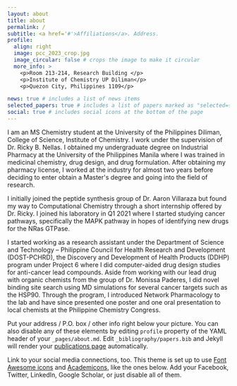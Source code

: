 ```yaml
---
layout: about
title: about
permalink: /
subtitle: <a href='#'>Affiliations</a>. Address.
profile:
  align: right
  image: pcc_2023_crop.jpg
  image_circular: false # crops the image to make it circular
  more_info: >
    <p>Room 213-214, Research Building </p>
    <p>Institute of Chemistry UP Diliman</p>
    <p>Quezon City, Philippines 1109</p>

news: true # includes a list of news items
selected_papers: true # includes a list of papers marked as "selected={true}"
social: true # includes social icons at the bottom of the page
---
```


I am an MS Chemistry student at the University of the Philippines Diliman, College of Science, Institute of Chemistry. I work under the supervision of Dr. Ricky B. Nellas. I obtained my undergraduate degree on Industrial Pharmacy at the University of the Philippines Manila where I was trained in medicinal chemistry, drug design, and drug formulation. After obtaining my pharmacy license, I worked at the industry for almost two years before deciding to enter obtain a Master's degree and going into the field of research.

I initially joined the peptide synthesis group of Dr. Aaron Villaraza but found my way to Computational Chemistry through a short internship offered by Dr. Ricky. I joined his laboratory in Q1 2021 where I started studying cancer pathways, specifically the MAPK pathway in hopes of identifying new drugs for the NRas GTPase. 

I started working as a research assistant under the Department of Science and Technology – Philippine Council for Health Research and Development (DOST-PCHRD), the Discovery and Development of Health Products (DDHP) program under Project 6 where I did computer-aided drug design studies for anti-cancer lead compounds. Aside from working with our lead drug with organic chemists from the group of Dr. Monissa Paderes, I did novel binding site search using MD simulations for several cancer targets such as the HSP90. Through the program, I introduced Network Pharmacology to the lab and have since presented one poster and one oral presentation to local chemists at the Philippine Chemistry Congress.

Put your address / P.O. box / other info right below your picture. You can also disable any of these elements by editing `profile` property of the YAML header of your `_pages/about.md`. Edit `_bibliography/papers.bib` and Jekyll will render your [publications page](/al-folio/publications/) automatically.

Link to your social media connections, too. This theme is set up to use [Font Awesome icons](https://fontawesome.com/) and [Academicons](https://jpswalsh.github.io/academicons/), like the ones below. Add your Facebook, Twitter, LinkedIn, Google Scholar, or just disable all of them.
